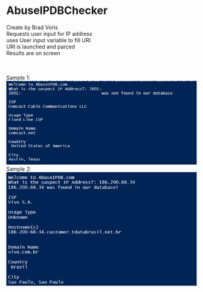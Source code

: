 # AbuseIPDBChecker
 Create by Brad Voris <BR>
 Requests user input for IP address <BR>
 uses User input variable to fill URI <BR>
 URI is launched and parced <BR>
 Results are on screen <BR>

<BR><BR>
Sample 1:
<BR>
<IMG SRC="https://github.com/bvoris/AbuseIPDBChecker/blob/master/screenshot1.PNG"> <BR>
Sample 2:
<BR>
<IMG SRC="https://github.com/bvoris/AbuseIPDBChecker/blob/master/screenshot2.PNG"> <BR>
